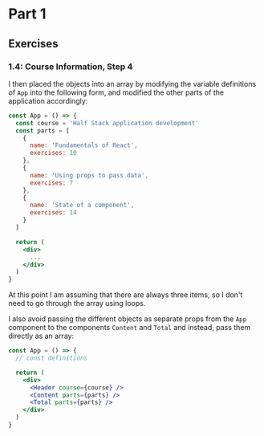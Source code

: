 # **Part 1**

## **Exercises**

### **1.4:** Course Information, Step 4

I then placed the objects into an array by modifying the variable definitions of `App` into the following form, and modified the other parts of the application accordingly:

```jsx
const App = () => {
  const course = 'Half Stack application development'
  const parts = [
    {
      name: 'Fundamentals of React',
      exercises: 10
    },
    {
      name: 'Using props to pass data',
      exercises: 7
    },
    {
      name: 'State of a component',
      exercises: 14
    }
  ]

  return (
    <div>
      ...
    </div>
  )
}
```

At this point I am assuming that there are always three items, so I don't need to go through the array using loops.

I also avoid passing the different objects as separate props from the `App` component to the components `Content` and `Total` and instead, pass them directly as an array:

```jsx
const App = () => {
  // const definitions

  return (
    <div>
      <Header course={course} />
      <Content parts={parts} />
      <Total parts={parts} />
    </div>
  )
}
```
